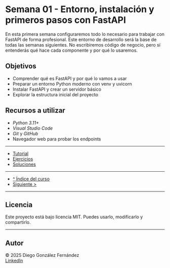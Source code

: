 # Semana 01 - Entorno, instalación y primeros pasos con FastAPI

En esta primera semana configuraremos todo lo necesario para trabajar con FastAPI de forma profesional. Este entorno de desarrollo será la base de todas las semanas siguientes. No escribiremos código de negocio, pero sí entenderás qué hace cada componente y por qué lo usaremos.

## Objetivos

- Comprender qué es FastAPI y por qué lo vamos a usar
- Preparar un entorno Python moderno con venv y uvicorn
- Instalar FastAPI y crear un servidor básico
- Explorar la estructura inicial del proyecto

## Recursos a utilizar

- *Python 3.11+*
- *Visual Studio Code*
- *Git* y *GitHub*
- Navegador web para probar los endpoints

---

- [Tutorial](./tutorial.md)
- [Ejercicios](./ejercicios.md)
- [Soluciones](./soluciones.md)

---

- [^ Índice del curso](../readme.md)
- [Siguiente >](../semana02/readme.md)

---

## Licencia

Este proyecto está bajo licencia MIT. Puedes usarlo, modificarlo y compartirlo.

---

## Autor

© 2025 Diego González Fernández  
[LinkedIn](https://www.linkedin.com/in/diego-gonzalez-fernandez)
